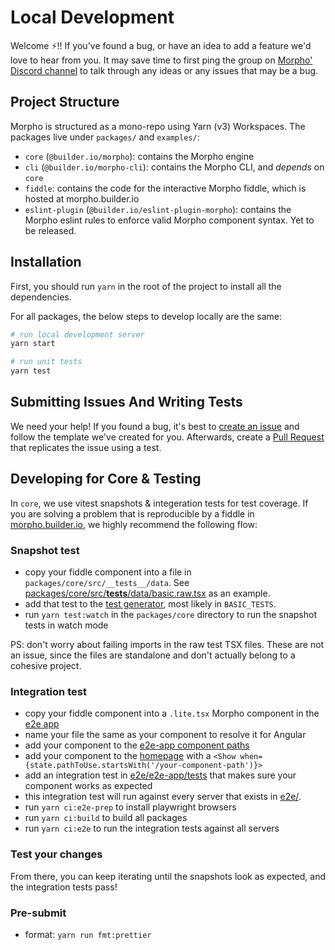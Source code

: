 # Local Development

Welcome ⚡️!! If you've found a bug, or have an idea to add a feature we'd love to hear from you. It may save time to first ping the group on [Morpho' Discord channel](https://discord.com/channels/842438759945601056/935218469799071835) to talk through any ideas or any issues that may be a bug.

## Project Structure

Morpho is structured as a mono-repo using Yarn (v3) Workspaces. The packages
live under `packages/` and `examples/`:

- `core` (`@builder.io/morpho`): contains the Morpho engine
- `cli` (`@builder.io/morpho-cli`): contains the Morpho CLI, and _depends_ on `core`
- `fiddle`: contains the code for the interactive Morpho fiddle, which is hosted at morpho.builder.io
- `eslint-plugin` (`@builder.io/eslint-plugin-morpho`): contains the Morpho eslint rules to enforce valid Morpho component syntax. Yet to be released.

## Installation

First, you should run `yarn` in the root of the project to install all the dependencies.

For all packages, the below steps to develop locally are the same:

```bash
# run local development server
yarn start

# run unit tests
yarn test
```

## Submitting Issues And Writing Tests

We need your help! If you found a bug, it's best to [create an issue](https://github.com/BuilderIO/morpho/issues/new/choose) and follow the template we've created for you. Afterwards, create a [Pull Request](https://docs.github.com/en/pull-requests/collaborating-with-pull-requests/proposing-changes-to-your-work-with-pull-requests/creating-a-pull-request) that replicates the issue using a test.

## Developing for Core & Testing

In `core`, we use vitest snapshots & integeration tests for test coverage. If you are solving a problem that is reproducible by a fiddle in [morpho.builder.io](https://morpho.builder.io), we highly recommend the following flow:

### Snapshot test

- copy your fiddle component into a file in `packages/core/src/__tests__/data`. See [packages/core/src/**tests**/data/basic.raw.tsx](/packages/core/src/__tests__/data/basic.raw.tsx) as an example.
- add that test to the [test generator](/packages/core/src/__tests__/test-generator.ts), most likely in `BASIC_TESTS`.
- run `yarn test:watch` in the `packages/core` directory to run the snapshot tests in watch mode

PS: don't worry about failing imports in the raw test TSX files. These are not an issue, since the files are standalone and don't actually belong to a cohesive project.

### Integration test

- copy your fiddle component into a `.lite.tsx` Morpho component in the [e2e app](/e2e/e2e-app/src/components)
- name your file the same as your component to resolve it for Angular
- add your component to the [e2e-app component paths](/e2e/e2e-app/src/component-paths.ts)
- add your component to the [homepage](/e2e/e2e-app/src/homepage.lite.tsx) with a `<Show when={state.pathToUse.startsWith('/your-component-path')}>`
- add an integration test in [e2e/e2e-app/tests](/e2e/e2e-app/tests) that makes sure your component works as expected
- this integration test will run against every server that exists in [e2e/](/e2e/).
- run `yarn ci:e2e-prep` to install playwright browsers
- run `yarn ci:build` to build all packages
- run `yarn ci:e2e` to run the integration tests against all servers

### Test your changes

From there, you can keep iterating until the snapshots look as expected, and the integration tests pass!

### Pre-submit

- format: `yarn run fmt:prettier`
